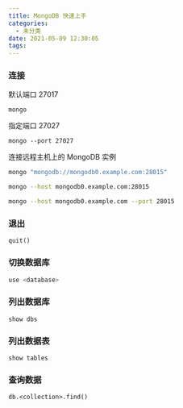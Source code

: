 ```yaml
---
title: MongoDB 快速上手
categories:
  - 未分类
date: 2021-05-09 12:30:05
tags:
---
```

### 连接
默认端口 27017
```shell
mongo
```
指定端口 27027
```shell
mongo --port 27027
```
连接远程主机上的 MongoDB 实例
```bash
mongo "mongodb://mongodb0.example.com:28015"

mongo --host mongodb0.example.com:28015

mongo --host mongodb0.example.com --port 28015

```
### 退出
```shell
quit()
```

### 切换数据库
```bash
use <database>
```
### 列出数据库
```
show dbs
```
### 列出数据表
```
show tables
```
### 查询数据
```
db.<collection>.find()
```